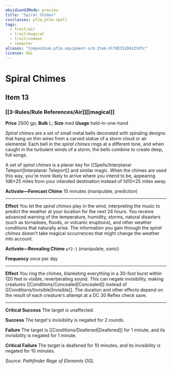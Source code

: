```yaml
---
obsidianUIMode: preview
title: "Spiral Chimes"
cssclasses: pf2e,pf2e-spell
tags:
  - trait/air
  - trait/magical
  - trait/common
  - remaster
aliases: "Compendium.pf2e.equipment-srd.Item.UlTQEI52DA1Z3dTc"
license: OGL
---
```

# Spiral Chimes
## Item 13
### [[3-Rules/Rule References/Air]][[magical]]


**Price** 2500 gp; 
**Bulk** L; **Size** med
**Usage** held-in-one-hand

_Spiral chimes_ are a set of small metal bells decorated with spiraling designs that hang on thin wires from a carved statue of a storm cloud or air elemental. Each bell in the _spiral chimes_ rings at a different tone, and when caught in the turbulent winds of a storm, the bells combine to create deep, full songs.

A set of _spiral chimes_ is a planar key for [[Spells/Interplanar Teleport|Interplanar Teleport]] and similar magic. When the chimes are used this way, you're more likely to arrive where you intend to be, appearing 1d6×25 miles from your intended destination instead of 1d10×25 miles away.

**Activate—Forecast Chime** 10 minutes (manipulate, prediction)

* * *

**Effect** You let the _spiral chimes_ play in the wind, interpreting the music to predict the weather at your location for the next 24 hours. You receive advanced warning of the temperature, humidity, storms, natural disasters (such as tornadoes, floods, or volcanic eruptions), and other weather conditions that naturally arise. The information you gain through the _spiral chimes_ doesn't take magical occurrences that might change the weather into account.

**Activate—Revealing Chime** `pf2:1` (manipulate, sonic)

**Frequency** once per day

* * *

**Effect** You ring the chimes, blanketing everything in a 30-foot burst within 120 feet in visible, reverberating sound. This can negate invisibility, making creatures [[Conditions/Concealed|Concealed]] instead of [[Conditions/Invisible|Invisible]]. The duration and other effects depend on the result of each creature's attempt at a DC 30 Reflex check save.

* * *

**Critical Success** The target is unaffected.

**Success** The target's invisibility is negated for 2 rounds.

**Failure** The target is [[Conditions/Deafened|Deafened]] for 1 minute, and its invisibility is negated for 1 minute.

**Critical Failure** The target is deafened for 10 minutes, and its invisibility is negated for 10 minutes.

*Source: Pathfinder Rage of Elements*
*OGL*